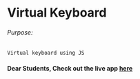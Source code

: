# Virtual Keyboard

###### Purpose:
    Virtual keyboard using JS

#### Dear Students, Check out the live app [here]()